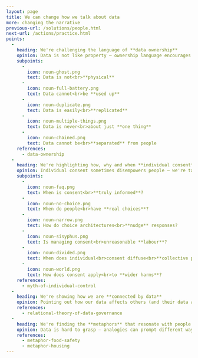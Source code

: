 ```yaml
---
layout: page
title: We can change how we talk about data
more: changing the narrative
previous-url: /solutions/people.html
next-url: /actions/practice.html
points:
  -
    heading: We're challenging the language of **data ownership**
    opinion: Data is not like property – ownership language encourages faulty intuitions about how data should be governed
    subpoints:
      -
        icon: noun-ghost.png
        text: Data is not<br>**physical**
      -
        icon: noun-full-battery.png
        text: Data cannot<br>be **used up**
      -
        icon: noun-duplicate.png
        text: Data is easily<br>**replicated**
      -
        icon: noun-multiple-things.png
        text: Data is never<br>about just **one thing**
      -
        icon: noun-chained.png
        text: Data cannot be<br>**separated** from people
    references:
      - data-ownership
  -
    heading: We're highlighting how, why and when **individual consent** fails us
    opinion: Individual consent sometimes disempowers people – we're talking about its limits to avoid its misapplication
    subpoints:
      -
        icon: noun-faq.png
        text: When is consent<br>**truly informed**?
      -
        icon: noun-no-choice.png
        text: When do people<br>have **real choices**?
      -
        icon: noun-narrow.png
        text: How do choice architectures<br>**nudge** responses?
      -
        icon: noun-sisyphus.png
        text: Is managing consent<br>unreasonable **labour**?
      -
        icon: noun-divided.png
        text: When does individual<br>consent diffuse<br>**collective power**?
      -
        icon: noun-world.png
        text: How does consent apply<br>to **wider harms**?
    references:
      - myth-of-individual-control
  -
    heading: We're showing how we are **connected by data**
    opinion: Pointing out how our data affects others (and their data affects us) reflects reality and promotes collective action
    references:
      - relational-theory-of-data-governance
  -
    heading: We're finding the **metaphors** that resonate with people
    opinion: Data is hard to grasp – analogies can prompt different ways of thinking about it and challenge invalid intuitions
    references:
      - metaphor-food-safety
      - metaphor-housing
---
```

